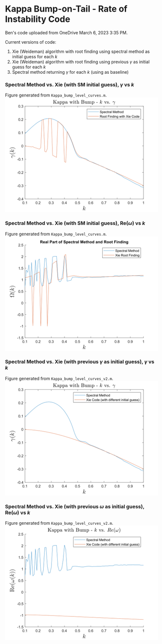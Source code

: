 # Kappa Bump-on-Tail - Rate of Instability Code
Ben's code uploaded from OneDrive March 6, 2023 3:35 PM.

Current versions of code:
1. Xie (Weideman) algorithm with root finding using spectral method as initial guess for each $k$
2. Xie (Weideman) algorithm with root finding using previous $\gamma$ as initial guess for each $k$
3. Spectral method returning $\gamma$ for each $k$ (using as baseline)

### Spectral Method vs. Xie (with SM initial guess), $\gamma$ vs $k$
Figure generated from `Kappa_bump_level_curves.m`.
![](figs/kappaBumpImagXieSM_SMInit.svg)

### Spectral Method vs. Xie (with SM initial guess), $\text{Re}(\omega)$ vs $k$
Figure generated from `Kappa_bump_level_curves.m`.
![](figs/kappaBumpRealXieSM_SMInit.svg)

### Spectral Method vs. Xie (with previous $\gamma$ as initial guess), $\gamma$ vs $k$
Figure generated from `Kappa_bump_level_curves_v2.m`.
![](figs/kappaBumpXieSM_PreviousInit.svg)

### Spectral Method vs. Xie (with previous $\omega$ as initial guess), $\text{Re}(\omega)$ vs $k$
Figure generated from `Kappa_bump_level_curves_v2.m`.
![](figs/kappaBumpRealXieSM_PreviousInit.svg)
